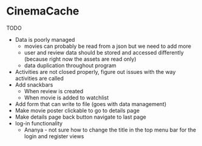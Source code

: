 # CinemaCache

TODO
- Data is poorly managed
  - movies can probably be read from a json but we need to add more
  - user and review data should be stored and accessed differently (because right now the assets are read only)
  - data duplication throughout program
- Activities are not closed properly, figure out issues with the way activities are called
- Add snackbars
  - When review is created
  - When movie is added to watchlist
- Add form that can write to file (goes with data management)
- Make movie poster clickable to go to details page
- Make details page back button navigate to last page
- log-in functionality
  - Ananya - not sure how to change the title in the top menu bar for the login and register views
  



  
